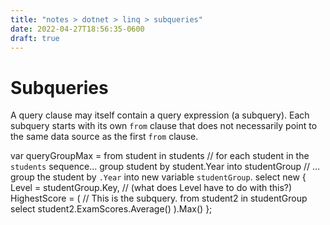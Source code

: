 ```yaml
---
title: "notes > dotnet > linq > subqueries"
date: 2022-04-27T18:56:35-0600
draft: true
---
```

# Subqueries
A query clause may itself contain a query expression (a subquery).
Each subquery starts with its own `from` clause that does not necessarily point to the same data source as the first `from` clause.

var queryGroupMax =
from student in students // for each student in the `students` sequence…
group student by student.Year into studentGroup // …group the student by `.Year` into new variable `studentGroup`.
select new
{
Level = studentGroup.Key, // (what does Level have to do with this?)
HighestScore = ( // This is the subquery.
from student2 in studentGroup
select student2.ExamScores.Average()
).Max()
};